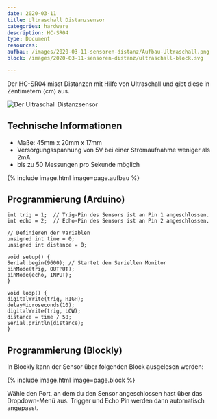```yaml
---
date: 2020-03-11
title: Ultraschall Distanzsensor
categories: hardware
description: HC-SR04
type: Document
resources:
aufbau: /images/2020-03-11-sensoren-distanz/Aufbau-Ultraschall.png
block: /images/2020-03-11-sensoren-distanz/ultraschall-block.svg

---
```

Der HC-SR04 misst Distanzen mit Hilfe von Ultraschall und gibt diese in Zentimetern (cm) aus.

![Der Ultraschall Distanzsensor](https://sensebox.kaufen/api/public/uploads/1526397840835-Sonar_03.png)

## Technische Informationen

* Maße: 45mm x 20mm x 17mm
* Versorgungsspannung von 5V bei einer Stromaufnahme weniger als 2mA
*  bis zu 50 Messungen pro Sekunde möglich

{% include image.html image=page.aufbau %}


## Programmierung (Arduino)


```arduino
int trig = 1;  // Trig-Pin des Sensors ist an Pin 1 angeschlossen.
int echo = 2;  // Echo-Pin des Sensors ist an Pin 2 angeschlossen.

// Definieren der Variablen
unsigned int time = 0;
unsigned int distance = 0;

void setup() {
Serial.begin(9600); // Startet den Seriellen Monitor
pinMode(trig, OUTPUT);  
pinMode(echo, INPUT);
}

void loop() {
digitalWrite(trig, HIGH);
delayMicroseconds(10);
digitalWrite(trig, LOW);
distance = time / 58;
Serial.println(distance);
}
```
## Programmierung (Blockly)

In Blockly kann der Sensor über folgenden Block ausgelesen werden:

{% include image.html image=page.block %}


Wähle den Port, an dem du den Sensor angeschlossen hast über das Dropdown-Menü aus. Trigger und Echo Pin werden dann automatisch angepasst.


